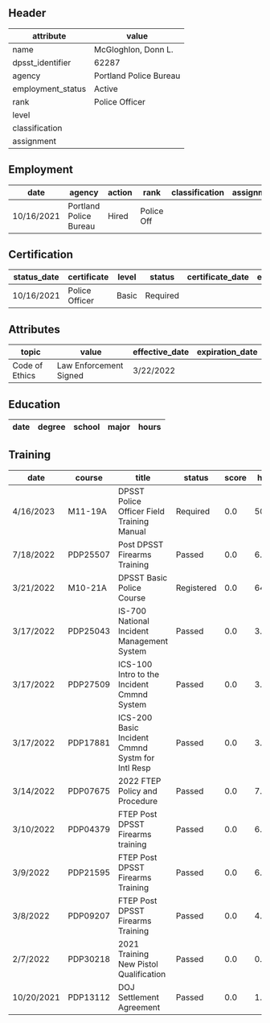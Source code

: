 ## Header
| attribute | value |
| --------- | ----- |
| name | McGloghlon, Donn L. |
| dpsst_identifier | 62287 |
| agency | Portland Police Bureau |
| employment_status | Active |
| rank | Police Officer |
| level |  |
| classification |  |
| assignment |  |
## Employment
| date | agency | action | rank | classification | assignment |
| ---- | ------ | ------ | ---- | -------------- | ---------- |
| 10/16/2021 | Portland Police Bureau | Hired | Police Off |  |  |
## Certification
| status_date | certificate | level | status | certificate_date | expiration_date | probation_date |
| ----------- | ----------- | ----- | ------ | ---------------- | --------------- | -------------- |
| 10/16/2021 | Police Officer | Basic | Required |  |  | 4/16/2023 |
## Attributes
| topic | value | effective_date | expiration_date |
| ----- | ----- | -------------- | --------------- |
| Code of Ethics | Law Enforcement Signed | 3/22/2022 |  |
## Education
| date | degree | school | major | hours |
| ---- | ------ | ------ | ----- | ----- |
## Training
| date | course | title | status | score | hours |
| ---- | ------ | ----- | ------ | ----- | ----- |
| 4/16/2023 | M11-19A | DPSST Police Officer Field Training Manual | Required | 0.0 | 50.00 |
| 7/18/2022 | PDP25507 | Post DPSST Firearms Training | Passed | 0.0 | 6.00 |
| 3/21/2022 | M10-21A | DPSST Basic Police Course | Registered | 0.0 | 640.00 |
| 3/17/2022 | PDP25043 | IS-700 National Incident Management System | Passed | 0.0 | 3.00 |
| 3/17/2022 | PDP27509 | ICS-100 Intro to the Incident Cmmnd System | Passed | 0.0 | 3.00 |
| 3/17/2022 | PDP17881 | ICS-200 Basic Incident Cmmnd Systm for Intl Resp | Passed | 0.0 | 3.00 |
| 3/14/2022 | PDP07675 | 2022 FTEP Policy and Procedure | Passed | 0.0 | 7.00 |
| 3/10/2022 | PDP04379 | FTEP Post DPSST Firearms training | Passed | 0.0 | 6.00 |
| 3/9/2022 | PDP21595 | FTEP Post DPSST Firearms Training | Passed | 0.0 | 6.00 |
| 3/8/2022 | PDP09207 | FTEP Post DPSST Firearms Training | Passed | 0.0 | 4.50 |
| 2/7/2022 | PDP30218 | 2021 Training New Pistol Qualification | Passed | 0.0 | 0.25 |
| 10/20/2021 | PDP13112 | DOJ Settlement Agreement | Passed | 0.0 | 1.00 |
